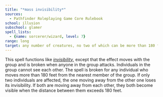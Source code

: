```yaml
---
title: "*mass invisibility*"
sources:
  - Pathfinder Roleplaying Game Core Rulebook
school: illusion
subschool: glamer
spell_lists:
  - {name: sorcerer/wizard, level: 7}
range: long
target: any number of creatures, no two of which can be more than 180 ft. apart
---
```


This spell functions like [*invisibility*](/spells/invisibility/), except that the effect moves with the group and is broken when anyone in the group attacks. Individuals in the group cannot see each other. The spell is broken for any individual who moves more than 180 feet from the nearest member of the group. If only two individuals are affected, the one moving away from the other one loses its invisibility. If both are moving away from each other, they both become visible when the distance between them exceeds 180 feet.

